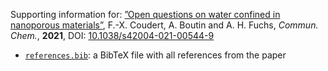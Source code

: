 Supporting information for: [”Open questions on water confined in nanoporous materials”](https://doi.org/10.1038/s42004-021-00544-9), F.-X. Coudert, A. Boutin and A. H. Fuchs, _Commun. Chem._, **2021**, DOI: [10.1038/s42004-021-00544-9](https://doi.org/10.1038/s42004-021-00544-9)

- [`references.bib`](references.bib): a BibTeX file with all references from the paper
